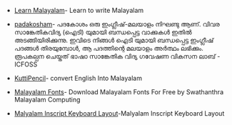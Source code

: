 - [Learn Malayalam](https://learn.smc.org.in/)- Learn to write Malayalam

-  [padakosham](https://padakosham.icfoss.org/)- പദകോശം ഒരു ഇംഗ്ലീഷ്-മലയാളം നിഘണ്ടു ആണ്. വിവര സാങ്കേതികവിദ്യ (ഐടി) യുമായി ബന്ധപ്പെട്ട വാക്കുകൾ ഇതിൽ     അടങ്ങിയിരിക്കുന്നു. ഇവിടെ നിങ്ങൾ ഐടി യുമായി ബന്ധപ്പെട്ട ഇംഗ്ലീഷ് പദങ്ങൾ തിരയുമ്പോൾ, ആ പദത്തിന്റെ മലയാളം അർത്ഥം ലഭിക്കും.
  രൂപകല്പന ചെയ്തത് ഭാഷാ സാങ്കേതിക വിദ്യ ഗവേഷണ വികസന ലാബ്  -ICFOSS
  
  - [KuttiPencil](https://kuttipencil.in/google/)- convert English Into Malayalam 

  - [Malayalam Fonts](https://smc.org.in/fonts/)- Download Malayalam Fonts For Free by Swathanthra Malayalam Computing
  - [Malyalam Inscript Keyboard Layout](https://malayalam.kerala.gov.in/images/7/78/Inscript.jpg)-Malyalam Inscript Keyboard Layout
